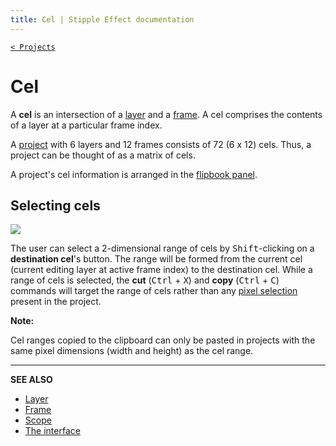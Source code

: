 ```yaml
---
title: Cel | Stipple Effect documentation
---
```


[`< Projects`](./project.md)

# Cel

A **cel** is an intersection of a [layer](./layer.md) and a [frame](./frame.md). A cel comprises the contents of a layer at a particular frame index.

A [project](./project.md) with 6 layers and 12 frames consists of 72 (6 x 12) cels. Thus, a project can be thought of as a matrix of cels.

A project's cel information is arranged in the [flipbook panel](./interface.md#cels).

## Selecting cels

![](./assets/graphics/cel-range.gif)

The user can select a 2-dimensional range of cels by <kbd>Shift</kbd>-clicking on a **destination cel**'s button. The range will be formed from the current cel (current editing layer at active frame index) to the destination cel. While a range of cels is selected, the **cut** (<kbd>Ctrl</kbd> + <kbd>X</kbd>) and **copy** (<kbd>Ctrl</kbd> + <kbd>C</kbd>) commands will target the range of cels rather than any [pixel selection](./selection.md) present in the project.

**Note:**

Cel ranges copied to the clipboard can only be pasted in projects with the same pixel dimensions (width and height) as the cel range.

---

**SEE ALSO**

* [Layer](./layer.md)
* [Frame](./frame.md)
* [Scope](./scope.md)
* [The interface](./interface.md)
